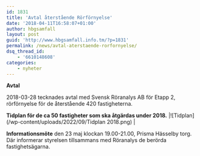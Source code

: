```yaml
---
id: 1831
title: 'Avtal återstående Rörförnyelse'
date: '2018-04-11T16:58:07+01:00'
author: hbgsamfall
layout: post
guid: 'http://www.hbgsamfall.info.tm/?p=1831'
permalink: /news/avtal-aterstaende-rorfornyelse/
dsq_thread_id:
    - '6610148608'
categories:
    - nyheter
---
```

**Avtal**

2018-03-28 tecknades avtal med Svensk Röranalys AB för Etapp 2, rörförnyelse för de återstående 420 fastigheterna.

**Tidplan för de ca 50 fastigheter som ska åtgärdas under 2018.**
|![Tidplan](/wp-content/uploads/2022/09/Tidplan 2018.png) |

**Informationsmöte** den 23 maj klockan 19.00-21.00, Prisma Hässelby torg. Där informerar styrelsen tillsammans med Röranalys de berörda fastighetsägarna.
